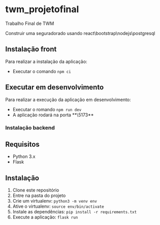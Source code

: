 # twm_projetofinal
Trabalho Final de TWM

Construir uma seguradorado usando react\bootstrap\nodejs\postgresql

## Instalação front

Para realizar a instalação da aplicação:

- Executar o comando `npm ci`

## Executar em desenvolvimento

Para realizar a execução da aplicação em desenvolvimento:

- Executar o romando `npm run dev`
- A aplicação rodará na porta \*\*\5173\*\*

### Instalação backend

## Requisitos
- Python 3.x
- Flask

## Instalação
1. Clone este repositório
2. Entre na pasta do projeto
3. Crie um virtualenv: `python3 -m venv env`
4. Ative o virtualenv: `source env/bin/activate`
5. Instale as dependências: `pip install -r requirements.txt`
6. Execute a aplicação: `flask run`
